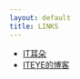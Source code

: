 ```yaml
---
layout: default
title: LINKS
---
```

<!--
<div id='tag_cloud'>
{% for tag in site.tags %}
<a href="#{{ tag[0] }}" title="{{ tag[0] }}" rel="{{ tag[1].size }}">{{ tag[0] }}</a>
{% endfor %}
</div>
-->

<ul class="posts">
  <li><a href="http://www.iterduo.com">IT耳朵</a></li>
  <li><a href="http://cn-popeye.iteye.com/">ITEYE的博客</a></li>
</ul>
